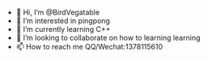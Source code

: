 - 👋 Hi, I’m @BirdVegatable
- 👀 I’m interested in pingpong
- 🌱 I’m currently learning C++
- 💞️ I’m looking to collaborate on how to learning learning
- 📫 How to reach me QQ/Wechat:1378115610

<!---
BirdVegatable/BirdVegatable is a ✨ special ✨ repository because its `README.md` (this file) appears on your GitHub profile.
You can click the Preview link to take a look at your changes.
--->
